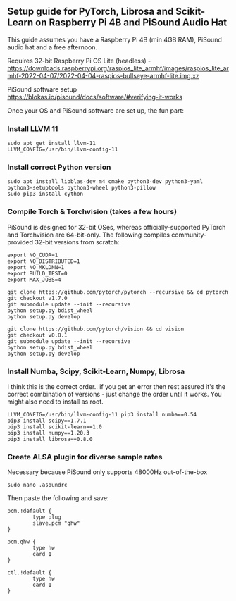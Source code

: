 ## Setup guide for PyTorch, Librosa and Scikit-Learn on Raspberry Pi 4B and PiSound Audio Hat 

This guide assumes you have a Raspberry Pi 4B (min 4GB RAM), PiSound audio hat and a free afternoon. 

Requires 32-bit Raspberry Pi OS Lite (headless) - https://downloads.raspberrypi.org/raspios_lite_armhf/images/raspios_lite_armhf-2022-04-07/2022-04-04-raspios-bullseye-armhf-lite.img.xz 

PiSound software setup https://blokas.io/pisound/docs/software/#verifying-it-works

Once your OS and PiSound software are set up, the fun part: 

### Install LLVM 11 
```
sudo apt get install llvm-11 
LLVM_CONFIG=/usr/bin/llvm-config-11 
```

### Install correct Python version 
```
sudo apt install libblas-dev m4 cmake python3-dev python3-yaml python3-setuptools python3-wheel python3-pillow
sudo pip3 install cython 
```
### Compile Torch & Torchvision (takes a few hours)
PiSound is designed for 32-bit OSes, whereas officially-supported PyTorch and Torchvision are 64-bit-only. The following compiles community-provided 32-bit versions from scratch:
```
export NO_CUDA=1
export NO_DISTRIBUTED=1
export NO_MKLDNN=1 
export BUILD_TEST=0
export MAX_JOBS=4
```

```
git clone https://github.com/pytorch/pytorch --recursive && cd pytorch
git checkout v1.7.0
git submodule update --init --recursive
python setup.py bdist_wheel
python setup.py develop 
```

```
git clone https://github.com/pytorch/vision && cd vision
git checkout v0.8.1
git submodule update --init --recursive
python setup.py bdist_wheel
python setup.py develop 
```
### Install Numba, Scipy, Scikit-Learn, Numpy, Librosa
I think this is the correct order.. if you get an error then rest assured it's the correct combination of versions - just change the order until it works. 
You might also need to install as root. 
```
LLVM_CONFIG=/usr/bin/llvm-config-11 pip3 install numba==0.54
pip3 install scipy==1.7.1
pip3 install scikit-learn==1.0
pip3 install numpy==1.20.3
pip3 install librosa==0.8.0
```
### Create ALSA plugin for diverse sample rates
Necessary because PiSound only supports 48000Hz out-of-the-box 
```
sudo nano .asoundrc
```
Then paste the following and save:
```
pcm.!default {
        type plug
        slave.pcm "qhw"
}

pcm.qhw {
        type hw
        card 1
}

ctl.!default {
        type hw
        card 1
}
```

